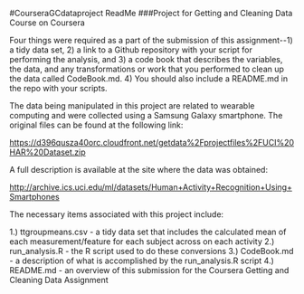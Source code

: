 #CourseraGCdataproject ReadMe
###Project for Getting and Cleaning Data Course on Coursera

Four things were required as a part of the submission of this assignment--1) a tidy data set, 2) a link to a Github repository with your script for performing the analysis, and 3) a code book that describes the variables, the data, and any transformations or work that you performed to clean up the data called CodeBook.md. 4) You should also include a README.md in the repo with your scripts. 

The data being manipulated in this project are related to wearable computing and were collected using a Samsung Galaxy smartphone. The original files can be found at the following link:

https://d396qusza40orc.cloudfront.net/getdata%2Fprojectfiles%2FUCI%20HAR%20Dataset.zip

A full description is available at the site where the data was obtained:

http://archive.ics.uci.edu/ml/datasets/Human+Activity+Recognition+Using+Smartphones

The necessary items associated with this project include:

1.) ttgroupmeans.csv - a tidy data set that includes the calculated mean of each measurement/feature for each subject across on each activity
2.) run_analysis.R - the R script used to do these conversions
3.) CodeBook.md - a description of what is accomplished by the run_analysis.R script
4.) README.md - an overview of this submission for the Coursera Getting and Cleaning Data Assignment
